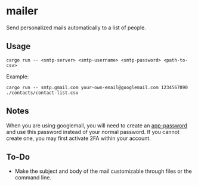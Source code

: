 # mailer
Send personalized mails automatically to a list of people.

## Usage

`cargo run -- <smtp-server> <smtp-username> <smtp-password> <path-to-csv>`

Example:

`cargo run -- smtp.gmail.com your-own-email@googlemail.com 1234567890 ./contacts/contact-list.csv`

## Notes

When you are using googlemail, you will need to create an [app-password](https://security.google.com/settings/security/apppasswords) and use this password instead of your normal password. If you cannot create one, you may first activate 2FA within your account.

## To-Do

- Make the subject and body of the mail customizable through files or the command line.
